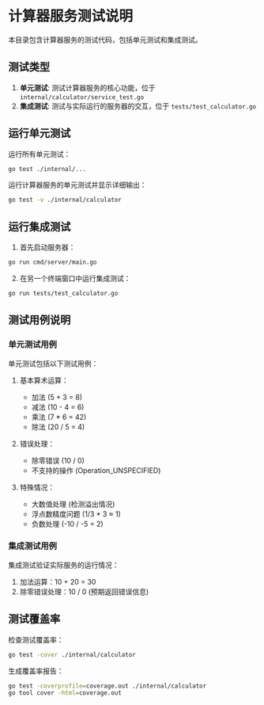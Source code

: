 # 计算器服务测试说明

本目录包含计算器服务的测试代码，包括单元测试和集成测试。

## 测试类型

1. **单元测试**: 测试计算器服务的核心功能，位于 `internal/calculator/service_test.go`
2. **集成测试**: 测试与实际运行的服务器的交互，位于 `tests/test_calculator.go`

## 运行单元测试

运行所有单元测试：

```bash
go test ./internal/...
```

运行计算器服务的单元测试并显示详细输出：

```bash
go test -v ./internal/calculator
```

## 运行集成测试

1. 首先启动服务器：

```bash
go run cmd/server/main.go
```

2. 在另一个终端窗口中运行集成测试：

```bash
go run tests/test_calculator.go
```

## 测试用例说明

### 单元测试用例

单元测试包括以下测试用例：

1. 基本算术运算：
   - 加法 (5 + 3 = 8)
   - 减法 (10 - 4 = 6)
   - 乘法 (7 * 6 = 42)
   - 除法 (20 / 5 = 4)

2. 错误处理：
   - 除零错误 (10 / 0)
   - 不支持的操作 (Operation_UNSPECIFIED)

3. 特殊情况：
   - 大数值处理 (检测溢出情况)
   - 浮点数精度问题 (1/3 * 3 ≈ 1)
   - 负数处理 (-10 / -5 = 2)

### 集成测试用例

集成测试验证实际服务的运行情况：

1. 加法运算：10 + 20 = 30
2. 除零错误处理：10 / 0 (预期返回错误信息)

## 测试覆盖率

检查测试覆盖率：

```bash
go test -cover ./internal/calculator
```

生成覆盖率报告：

```bash
go test -coverprofile=coverage.out ./internal/calculator
go tool cover -html=coverage.out
``` 